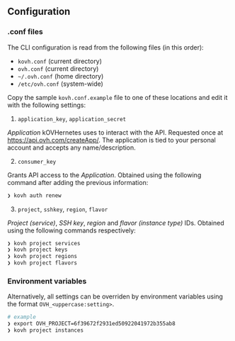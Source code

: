 ## Configuration

### .conf files

The CLI configuration is read from the following files (in this order):

* `kovh.conf` (current directory)
* `ovh.conf` (current directory)
* `~/.ovh.conf` (home directory)
* `/etc/ovh.conf` (system-wide)

Copy the sample `kovh.conf.example` file to one of these locations and edit it with the following settings:

1. `application_key`, `application_secret`

*Application* kOVHernetes uses to interact with the API. Requested once at https://api.ovh.com/createApp/. The
application is tied to your personal account and accepts any name/description.

2. `consumer_key`

Grants API access to the *Application*. Obtained using the following command after adding the previous information:

```sh
❯ kovh auth renew
```

3. `project`, `sshkey`, `region`, `flavor`

*Project (service)*, *SSH key*, *region* and *flavor (instance type)* IDs. Obtained using the following commands
respectively:

```sh
❯ kovh project services
❯ kovh project keys
❯ kovh project regions
❯ kovh project flavors
```

### Environment variables

Alternatively, all settings can be overriden by environment variables using the format `OVH_<uppercase:setting>`.

```sh
# example
❯ export OVH_PROJECT=6f39672f2931ed50922041972b355ab8
❯ kovh project instances
```

